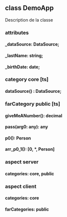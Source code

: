 ## class DemoApp
Description de la classe

### attributes
#### _dataSource: DataSource;
#### _lastName:  string;
#### _birthDate: date;

### category core [ts]
#### dataSource() : DataSource;

### farCategory public [ts]
#### giveMeANumber(): decimal
#### pass(arg0: any): any
#### p0(): Person
#### arr_p0_1():  [0, *, Person]

### aspect server
#### categories: core, public

### aspect client
#### categories: core
#### farCategories: public
